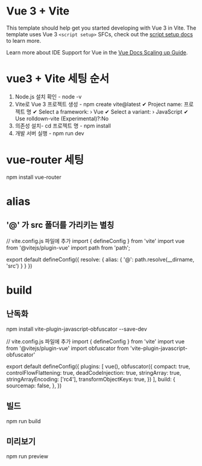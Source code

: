 # Vue 3 + Vite

This template should help get you started developing with Vue 3 in Vite. The template uses Vue 3 `<script setup>` SFCs, check out the [script setup docs](https://v3.vuejs.org/api/sfc-script-setup.html#sfc-script-setup) to learn more.

Learn more about IDE Support for Vue in the [Vue Docs Scaling up Guide](https://vuejs.org/guide/scaling-up/tooling.html#ide-support).



# vue3 + Vite 세팅 순서
1. Node.js 설치 확인 - node -v
2. Vite로 Vue 3 프로젝트 생성 - npm create vite@latest
✔ Project name: 프로젝트 명
✔ Select a framework: › Vue
✔ Select a variant: › JavaScript
✔ Use rolldown-vite (Experimental)?:No
3. 의존성 설치- cd 프로젝트 명 - npm install
4. 개발 서버 실행 - npm run dev

# vue-router 세팅
npm install vue-router

# alias
## '@' 가 src 폴더를 가리키는 별칭
// vite.config.js 파일에 추가
import { defineConfig } from 'vite'
import vue from '@vitejs/plugin-vue'
import path from 'path';

export default defineConfig({
  resolve: {
    alias: {
      '@': path.resolve(__dirname, 'src')
    }
  }
})

# build
## 난독화
npm install vite-plugin-javascript-obfuscator --save-dev

// vite.config.js 파일에 추가
import { defineConfig } from 'vite'
import vue from '@vitejs/plugin-vue'
import obfuscator from 'vite-plugin-javascript-obfuscator'

export default defineConfig({
    plugins: [
        vue(),
        obfuscator({
            compact: true,
            controlFlowFlattening: true,
            deadCodeInjection: true,
            stringArray: true,
            stringArrayEncoding: ['rc4'],
            transformObjectKeys: true,
        })
    ],
    build: {
        sourcemap: false,
    },
})

## 빌드
npm run build

## 미리보기
npm run preview